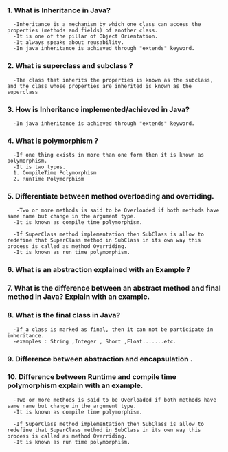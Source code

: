### 1. What is Inheritance in Java?
      -Inheritance is a mechanism by which one class can access the properties (methods and fields) of another class. 
      -It is one of the pillar of Object Orientation.
      -It always speaks about reusability.
      -In java inheritance is achieved through "extends" keyword.
### 2. What is superclass and subclass ?
      -The class that inherits the properties is known as the subclass, and the class whose properties are inherited is known as the superclass 
### 3. How is Inheritance implemented/achieved in Java?
      -In java inheritance is achieved through "extends" keyword.
### 4. What is polymorphism ?
      -If one thing exists in more than one form then it is known as polymorphism.
      -It is two types. 
      1. CompileTime Polymorphism
      2. RunTime Polymorphism
### 5. Differentiate between method overloading and overriding.
       -Two or more methods is said to be Overloaded if both methods have same name but change in the argument type.
      -It is known as compile time polymorphism.

      -If SuperClass method implementation then SubClass is allow to redefine that SuperClass method in SubClass in its own way this process is called as method Overriding.
      -It is known as run time polymorphism.
      
### 6. What is an abstraction explained with an Example ?
      

### 7. What is the difference between an abstract method and final method in Java? Explain with an example.

### 8. What is the final class in Java?
      -If a class is marked as final, then it can not be participate in inheritance.
      -examples : String ,Integer , Short ,Float.......etc.

### 9. Difference between abstraction and encapsulation .


### 10. Difference between Runtime and compile time polymorphism explain with an example.
      -Two or more methods is said to be Overloaded if both methods have same name but change in the argument type.
      -It is known as compile time polymorphism.

      -If SuperClass method implementation then SubClass is allow to redefine that SuperClass method in SubClass in its own way this process is called as method Overriding.
      -It is known as run time polymorphism.
